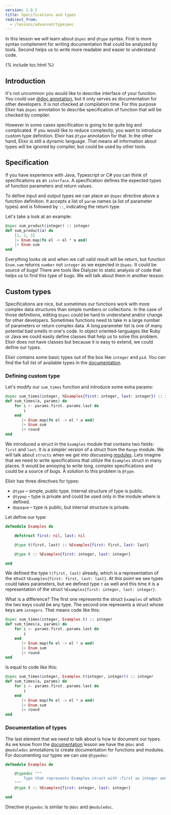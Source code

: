 ```yaml
---
version: 1.0.2
title: Specifications and types
redirect_from:
  - /lessons/advanced/typespec
---
```


In this lesson we will learn about `@spec` and `@type` syntax. First is more syntax complement for writing documentation that could be analyzed by tools. Second helps us to write more readable and easier to understand code.

{% include toc.html %}

## Introduction

It's not uncommon you would like to describe interface of your function. You could use [@doc annotation](../../basics/documentation), but it only serves as documentation for other developers. It is not checked at compilation time. For this purpose Elixir has `@spec` annotation to describe specification of function that will be checked by compiler.

However in some cases specification is going to be quite big and complicated. If you would like to reduce complexity, you want to introduce custom type definition. Elixir has `@type` annotation for that. In the other hand, Elixir is still a dynamic language. That means all information about types will be ignored by compiler, but could be used by other tools.

## Specification

If you have experience with Java, Typescript or C# you can think of specifications as an `interface`. A specification defines the expected types of function parameters and return values.

To define input and output types we can place an `@spec` directive above a function definition. It accepts a list of `param` names (a list of parameter types) and is followed by `::`, indicating the return type.

Let's take a look at an example:

```elixir
@spec sum_product(integer) :: integer
def sum_product(a) do
    [1, 2, 3]
    |> Enum.map(fn el -> el * a end)
    |> Enum.sum
end
```

Everything looks ok and when we call valid result will be return, but function `Enum.sum` returns `number` not `integer` as we expected in `@spec`. It could be source of bugs! There are tools like Dialyzer to static analysis of code that helps us to find this type of bugs. We will talk about them in another lesson.

## Custom types

Specifications are nice, but sometimes our functions work with more complex data structures than simple numbers or collections. In the case of those definitions, editing `@spec` could be hard to understand and/or change for other developers. Sometimes functions need to take in a large number of parameters or return complex data. A long parameter list is one of many potential bad smells in one's code. In object oriented-languages like Ruby or Java we could easily define classes that help us to solve this problem. Elixir does not have classes but because it is easy to extend, we could define our types.

Elixir contains some basic types out of the box like `integer` and `pid`. You  can find the full list of available types in the [documentation](https://hexdocs.pm/elixir/typespecs.html#types-and-their-syntax).

### Defining custom type

Let's modify our `sum_times` function and introduce some extra params:

```elixir
@spec sum_times(integer, %Examples{first: integer, last: integer}) :: integer
def sum_times(a, params) do
    for i <- params.first..params.last do
        i
    end
       |> Enum.map(fn el -> el * a end)
       |> Enum.sum
       |> round
end
```

We introduced a struct in the `Examples` module that contains two fields: `first` and `last`. It is a simpler version of a struct from the `Range` module. We will talk about `structs` when we get into discussing [modules](../../basics/modules/#structs). Lets imagine that we need to write specifications that utilize the `Examples` struct in many places. It would be annoying to write long, complex specifications and could be a source of bugs. A solution to this problem is `@type`.

Elixir has three directives for types:

  - `@type` – simple, public type. Internal structure of type is public.
  - `@typep` – type is private and could be used only in the module where is defined.
  - `@opaque` – type is public, but internal structure is private.

Let define our type:

```elixir
defmodule Examples do

    defstruct first: nil, last: nil

    @type t(first, last) :: %Examples{first: first, last: last}

    @type t :: %Examples{first: integer, last: integer}

end
```

We defined the type `t(first, last)` already, which is a representation of the struct `%Examples{first: first, last: last}`. At this point we see types could takes parameters, but we defined type `t` as well and this time it is a representation of the struct `%Examples{first: integer, last: integer}`.

What is a difference? The first one represents the struct `Examples` of which the two keys could be any type. The second one represents a struct whose keys are `integers`. That means code like this:

```elixir
@spec sum_times(integer, Examples.t) :: integer
def sum_times(a, params) do
    for i <- params.first..params.last do
        i
    end
       |> Enum.map(fn el -> el * a end)
       |> Enum.sum
       |> round
end
```

Is equal to code like this:

```elixir
@spec sum_times(integer, Examples.t(integer, integer)) :: integer
def sum_times(a, params) do
    for i <- params.first..params.last do
        i
    end
       |> Enum.map(fn el -> el * a end)
       |> Enum.sum
       |> round
end
```

### Documentation of types

The last element that we need to talk about is how to document our types. As we know from the [documentation](../../basics/documentation) lesson we have the `@doc` and `@moduledoc` annotations to create documentation for functions and modules. For documenting our types we can use `@typedoc`:

```elixir
defmodule Examples do

    @typedoc """
        Type that represents Examples struct with :first as integer and :last as integer.
    """
    @type t :: %Examples{first: integer, last: integer}

end
```

Directive `@typedoc` is similar to `@doc` and `@moduledoc`.
